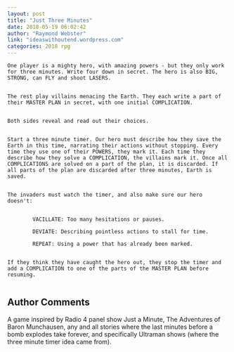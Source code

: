 ```yaml
---
layout: post
title: "Just Three Minutes"
date: 2018-05-19 06:02:42
author: "Raymond Webster"
link: "ideaswithoutend.wordpress.com"
categories: 2018 rpg
---
```

```
One player is a mighty hero, with amazing powers - but they only work for three minutes. Write four down in secret. The hero is also BIG, STRONG, can FLY and shoot LASERS.


The rest play villains menacing the Earth. They each write a part of their MASTER PLAN in secret, with one initial COMPLICATION.


Both sides reveal and read out their choices.


Start a three minute timer. Our hero must describe how they save the Earth in this time, narrating their actions without stopping. Every time they use one of their POWERS, they mark it. Each time they describe how they solve a COMPLICATION, the villains mark it. Once all COMPLICATIONS are solved on a part of the plan, it is discarded. If all parts of the plan are discarded after three minutes, Earth is saved.


The invaders must watch the timer, and also make sure our hero doesn't:


        VACILLATE: Too many hesitations or pauses.

        DEVIATE: Describing pointless actions to stall for time.

        REPEAT: Using a power that has already been marked.


If they think they have caught the hero out, they stop the timer and add a COMPLICATION to one of the parts of the MASTER PLAN before resuming.


```
## Author Comments 

A game inspired by Radio 4 panel show Just a Minute, The Adventures of Baron Munchausen, any and all stories where the last minutes before a bomb explodes take forever, and specifically Ultraman shows (where the three minute timer idea came from).

